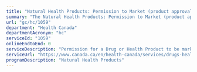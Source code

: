 ```yaml
---
title: "Natural Health Products: Permission to Market (product approval)"
summary: "The Natural Health Products: Permission to Market (product approval) service from Health Canada is not available end-to-end online, according to the GC Service Inventory."
url: "gc/hc/1059"
department: "Health Canada"
departmentAcronym: "hc"
serviceId: "1059"
onlineEndtoEnd: 0
serviceDescription: "Permission for a Drug or Health Product to be marketed (sold) in Canada (Regulatory Submission evaluations) - (HPFB)"
serviceUrl: "https://www.canada.ca/en/health-canada/services/drugs-health-products/natural-non-prescription/regulation.html"
programDescription: "Natural Health Products"
---
```

